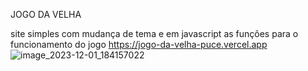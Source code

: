 JOGO DA VELHA

site simples com mudança de tema e em javascript as funções para o funcionamento do jogo
https://jogo-da-velha-puce.vercel.app
![image_2023-12-01_184157022](https://github.com/DaphinyAssis/jogo-da-velha/assets/136387354/c5a31abb-92d6-45f4-b807-56737a0ce1ed)
